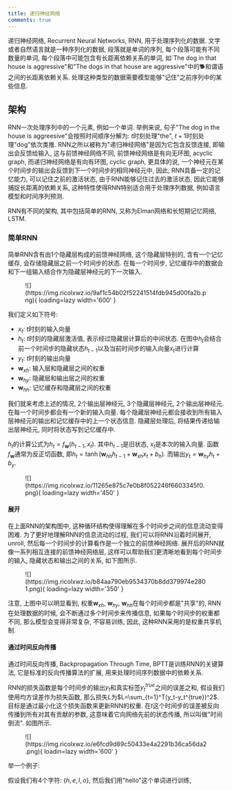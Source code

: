 ```yaml
---
title: 递归神经网络
comments: true
---
```


递归神经网络, Recurrent Neural Networks, RNN, 用于处理序列化的数据. 文字或者自然语言就是一种序列化的数据, 段落就是单词的序列, 每个段落可能有不同数量的单词, 每个段落中可能包含有长距离依赖关系的单词, 如`The dog in that house is aggressive"和"The dogs in that house are aggressive"中的🐕和谓语之间的长距离依赖关系. 处理这种类型的数据需要模型能够"记住"之前序列中的某些信息.

## 架构

RNN一次处理序列中的一个元素, 例如一个单词. 举例来说, 句子"The dog in the house is aggreesive"会按照时间顺序分解为: $t$时刻处理"the", $t+1$时刻处理"dog"依次类推. RNN之所以被称为"递归神经网络"是因为它包含反馈连接, 即输出会反馈给输入, 这与前馈神经网络不同, 前馈神经网络是有向无环图, acyclic graph, 而递归神经网络是有向有环图, cyclic graph, 更具体的说, 一个神经元在某个时间步的输出会反馈到下一个时间步的相同神经元中, 因此, RNN具备一定的记忆能力, 可以记住之前的激活状态, 由于RNN能够记住过去的激活状态, 因此它能够捕捉长距离的依赖关系, 这种特性使得RNN特别适合用于处理序列数据, 例如语言模型和时间序列预测.

RNN有不同的架构, 其中包括简单的RNN, 又称为Elman网络和长短期记忆网络, LSTM. 

### 简单RNN

简单RNN含有由$1$个隐藏层构成的前馈神经网络, 这个隐藏层特别的, 含有一个记忆缓存, 会存储隐藏层之前一个时间步的状态. 在每一个时间步, 记忆缓存中的数据会和下一组输入结合作为隐藏层神经元的下一次输入.

<figure markdown='1'>
![](https://img.ricolxwz.io/9af1c54b02f52241514fdb945d00fa2b.png){ loading=lazy width='600' }
</figure>

我们定义如下符号:

- $x_t$: $t$时刻的输入向量
- $h_t$: $t$时刻的隐藏层激活值, 表示经过隐藏层计算后的中间状态. 在图中$h_t$会结合前一个时间步的隐藏状态$h_{t-1}$以及当前时间步的输入向量$x_t$进行计算
- $y_t$: $t$时刻的输出向量
- $\bm{w}_{xh}$: 输入层和隐藏层之间的权重
- $\bm{w}_{hy}$: 隐藏层和输出层之间的权重
- $\bm{w}_{hh}$: 记忆缓存和隐藏层之间的权重

我们就来考虑上述的情况, $2$个输出层神经元, $3$个隐藏层神经元, $2$个输出层神经元. 在每一个时间步都会有一个新的输入向量. 每个隐藏层神经元都会接收到所有输入层神经元的输出和记忆缓存中的上一个状态信息. 隐藏层处理后, 将结果传递给输出层神经元, 同时将状态写到记忆缓存中.

$h_t$的计算公式为$h_t = f_{\bm{w}}(h_{t-1}, x_t)$. 其中$h_{t-1}$是旧状态, $x_t$是本次的输入向量. 函数$f_{\bm{w}}$通常为反正切函数, 即$h_t=\tanh (\bm{w}_{hh}h_{t-1}+\bm{w}_{xh}x_t+b_h)$. 而输出$y_t = \bm{w}_{hy}h_t+b_y$.

<figure markdown='1'>
![](https://img.ricolxwz.io/11265e875c7e0b8f052246f6603345f0.png){ loading=lazy width='450' }
</figure>

#### 展开

在上面RNN的架构图中, 这种循环结构使得理解在多个时间步之间的信息流动变得困难. 为了更好地理解RNN的信息流动的过程, 我们可以将RNN沿着时间展开, unroll, 然后每一个时间步的计算看作是一个独立的前馈神经网络. 展开后的RNN就像一系列相互连接的前馈神经网络层, 这样可以帮助我们更清晰地看到每个时间步的输入, 隐藏状态和输出之间的关系, 如下图所示.

<figure markdown='1'>
![](https://img.ricolxwz.io/b84aa790eb9534370b8dd379974e2801.png){ loading=lazy width='350' }
</figure>

注意, 上图中可以明显看到, 权重$\bm{w}_{xh}$, $\bm{w}_{hy}$, $\bm{w}_{hh}$在每个时间步都是"共享"的, RNN在处理数据的时候, 会不断通过多个时间步来传播信息, 如果每个时间步的权重都不同, 那么模型会变得非常复杂, 不容易训练, 因此, 这种RNN采用的是权重共享机制.

#### 通过时间反向传播

通过时间反向传播, Backpropagation Through Time, BPTT是训练RNN的关键算法, 它是标准的反向传播算法的扩展, 用来处理时间序列数据中的依赖关系. 

RNN的损失函数是每个时间步的输出$y_t$和真实标签$y_t^{true}$之间的误差之和, 假设我们使用均方误差作为损失函数, 那么损失$L$为$L=\sum_{t=1}^T(y_t-y_t^{true})^2$. 目标是通过最小化这个损失函数来更新RNN的权重. 在$t$这个时间步的误差被反向传播到所有对其有贡献的参数, 这意味着它向网络先前的状态传播, 所以叫做"时间倒流". 如图所示.

<figure markdown='1'>
![](https://img.ricolxwz.io/e6fcd9d89c50433e4a2291b36ca56da2.png){ loadin=lazy width='600' }
</figure>

举一个例子:

假设我们有$4$个字符: $\{h, e, l, o\}$, 然后我们用"hello"这个单词进行训练, 